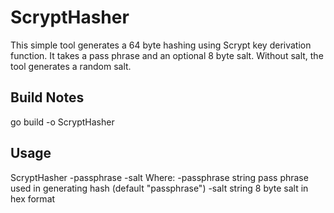 # ScryptHasher
This simple tool generates a 64 byte hashing using Scrypt key derivation function. It takes a pass phrase and an optional 8 byte salt. Without salt, the tool generates a random salt.

## Build Notes
go build -o ScryptHasher

## Usage 
ScryptHasher -passphrase <string> -salt <hex string>
Where:
  -passphrase string
        pass phrase used in generating hash (default "passphrase")
  -salt string
        8 byte salt in hex format

